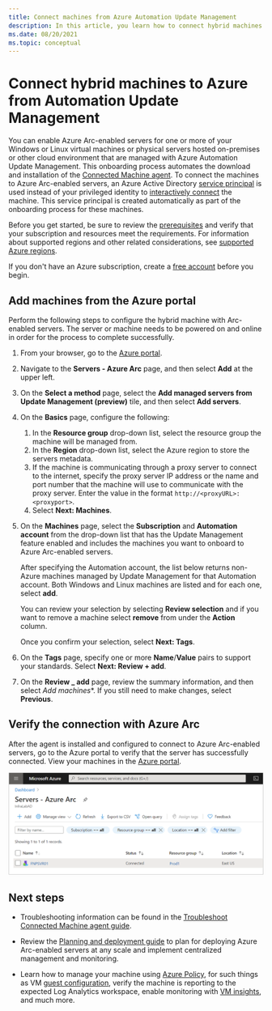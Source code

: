```yaml
---
title: Connect machines from Azure Automation Update Management
description: In this article, you learn how to connect hybrid machines to Azure Arc managed by Automation Update Management.
ms.date: 08/20/2021
ms.topic: conceptual
---
```


# Connect hybrid machines to Azure from Automation Update Management

You can enable Azure Arc-enabled servers for one or more of your Windows or Linux virtual machines or physical servers hosted on-premises or other cloud environment that are managed with Azure Automation Update Management. This onboarding process automates the download and installation of the [Connected Machine agent](agent-overview.md). To connect the machines to Azure Arc-enabled servers, an Azure Active Directory [service principal](../../active-directory/develop/app-objects-and-service-principals.md) is used instead of your privileged identity to [interactively connect](onboard-portal.md) the machine. This service principal is created automatically as part of the onboarding process for these machines.

Before you get started, be sure to review the [prerequisites](agent-overview.md#prerequisites) and verify that your subscription and resources meet the requirements. For information about supported regions and other related considerations, see [supported Azure regions](overview.md#supported-regions).

If you don't have an Azure subscription, create a [free account](https://azure.microsoft.com/free/?WT.mc_id=A261C142F) before you begin.

## Add machines from the Azure portal

Perform the following steps to configure the hybrid machine with Arc-enabled servers. The server or machine needs to be powered on and online in order for the process to complete successfully.

1. From your browser, go to the [Azure portal](https://portal.azure.com).

1. Navigate to the **Servers - Azure Arc** page, and then select **Add** at the upper left.

1. On the **Select a method** page, select the **Add managed servers from Update Management (preview)** tile, and then select **Add servers**.

1. On the **Basics** page, configure the following:

    1. In the **Resource group** drop-down list, select the resource group the machine will be managed from.
    1. In the **Region** drop-down list, select the Azure region to store the servers metadata.
    1. If the machine is communicating through a proxy server to connect to the internet, specify the proxy server IP address or the name and port number that the machine will use to communicate with the proxy server. Enter the value in the format `http://<proxyURL>:<proxyport>`.
    1. Select **Next: Machines**.

1. On the **Machines** page, select the **Subscription** and **Automation account** from the drop-down list that has the Update Management feature enabled and includes the machines you want to onboard to Azure Arc-enabled servers.

   After specifying the Automation account, the list below returns non-Azure machines managed by Update Management for that Automation account. Both Windows and Linux machines are listed and for each one, select **add**.

   You can review your selection by selecting **Review selection** and if you want to remove a machine select **remove** from under the **Action** column. 

   Once you confirm your selection, select **Next: Tags**.

1. On the **Tags** page, specify one or more **Name**/**Value** pairs to support your standards. Select **Next: Review + add**.

1. On the **Review _ add** page, review the summary information, and then select *Add machines**. If you still need to make changes, select **Previous**.

## Verify the connection with Azure Arc

After the agent is installed and configured to connect to Azure Arc-enabled servers, go to the Azure portal to verify that the server has successfully connected. View your machines in the [Azure portal](https://aka.ms/hybridmachineportal).

![A successful server connection](./media/onboard-portal/arc-for-servers-successful-onboard.png)

## Next steps

- Troubleshooting information can be found in the [Troubleshoot Connected Machine agent guide](troubleshoot-agent-onboard.md).

- Review the [Planning and deployment guide](plan-at-scale-deployment.md) to plan for deploying Azure Arc-enabled servers at any scale and implement centralized management and monitoring.

- Learn how to manage your machine using [Azure Policy](../../governance/policy/overview.md), for such things as VM [guest configuration](../../governance/policy/concepts/guest-configuration.md), verify the machine is reporting to the expected Log Analytics workspace, enable monitoring with [VM insights](../../azure-monitor/vm/vminsights-enable-policy.md), and much more.